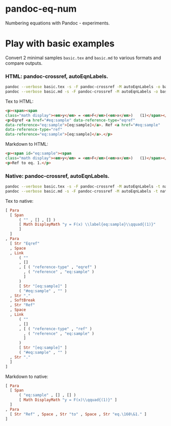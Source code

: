 # pandoc-eq-num

Numbering equations with Pandoc - experiments.

# Play with basic examples

Convert 2 minimal samples `basic.tex` and `basic.md` to various formats and compare outputs.



### HTML: pandoc-crossref, autoEqnLabels.

```sh
pandoc --verbose basic.tex -s -F pandoc-crossref -M autoEqnLabels -o basic-tex.html
pandoc --verbose basic.md -s -F pandoc-crossref -M autoEqnLabels -o basic-md.html
```

Tex to HTML:

```html
<p><span><span
class="math display"><em>y</em> = <em>F</em>(<em>x</em>)   (1)</span></span></p>
<p>Eqref <a href="#eq:sample" data-reference-type="eqref"
data-reference="eq:sample">[eq:sample]</a>. Ref <a href="#eq:sample"
data-reference-type="ref"
data-reference="eq:sample">[eq:sample]</a>.</p>
```

Markdown to HTML:

```html
<p><span id="eq:sample"><span
class="math display"><em>y</em> = <em>F</em>(<em>x</em>)   (1)</span></span></p>
<p>Ref to eq. 1.</p>
```



### Native: pandoc-crossref, autoEqnLabels.

```sh
pandoc --verbose basic.tex -s -F pandoc-crossref -M autoEqnLabels -t native -o basic-tex.hs
pandoc --verbose basic.md -s -F pandoc-crossref -M autoEqnLabels -t native -o basic-md.hs
```

Tex to native:

```haskell
[ Para
  [ Span
      ( "" , [] , [] )
      [ Math DisplayMath "y = F(x) \\label{eq:sample}\\qquad{(1)}"
      ]
  ]
, Para
  [ Str "Eqref"
  , Space
  , Link
      ( ""
      , []
      , [ ( "reference-type" , "eqref" )
        , ( "reference" , "eq:sample" )
        ]
      )
      [ Str "[eq:sample]" ]
      ( "#eq:sample" , "" )
  , Str "."
  , SoftBreak
  , Str "Ref"
  , Space
  , Link
      ( ""
      , []
      , [ ( "reference-type" , "ref" )
        , ( "reference" , "eq:sample" )
        ]
      )
      [ Str "[eq:sample]" ]
      ( "#eq:sample" , "" )
  , Str "."
  ]
]
```

Markdown to native:
```haskell
[ Para
  [ Span
      ( "eq:sample" , [] , [] )
      [ Math DisplayMath "y = F(x)\\qquad{(1)}" ]
  ]
, Para
  [ Str "Ref" , Space , Str "to" , Space , Str "eq.\160\&1." ]
]
```